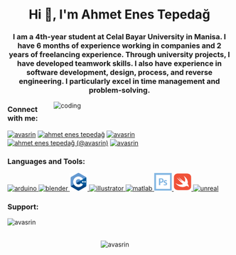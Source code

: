 <h1 align="center">Hi 👋, I'm Ahmet Enes Tepedağ</h1>
<h3 align="center">I am a 4th-year student at Celal Bayar University in Manisa. I have 6 months of experience working in companies and 2 years of freelancing experience. Through university projects, I have developed teamwork skills. I also have experience in software development, design, process, and reverse engineering. I particularly excel in time management and problem-solving.</h3>
<img align="right" alt="coding" width="400" scr="https://media.tenor.com/GfSX-u7VGM4AAAAC/coding.gif">

<h3 align="left">Connect with me:</h3>
<p align="left">
<a href="https://twitter.com/avasrin" target="blank"><img align="center" src="https://raw.githubusercontent.com/rahuldkjain/github-profile-readme-generator/master/src/images/icons/Social/twitter.svg" alt="avasrin" height="30" width="40" /></a>
<a href="https://linkedin.com/in/ahmet enes tepedağ" target="blank"><img align="center" src="https://raw.githubusercontent.com/rahuldkjain/github-profile-readme-generator/master/src/images/icons/Social/linked-in-alt.svg" alt="ahmet enes tepedağ" height="30" width="40" /></a>
<a href="https://instagram.com/avasrin" target="blank"><img align="center" src="https://raw.githubusercontent.com/rahuldkjain/github-profile-readme-generator/master/src/images/icons/Social/instagram.svg" alt="avasrin" height="30" width="40" /></a>
<a href="https://www.youtube.com/c/ahmet enes tepedağ (@avasrin)" target="blank"><img align="center" src="https://raw.githubusercontent.com/rahuldkjain/github-profile-readme-generator/master/src/images/icons/Social/youtube.svg" alt="ahmet enes tepedağ (@avasrin)" height="30" width="40" /></a>
<a href="https://discord.gg/avasrin" target="blank"><img align="center" src="https://raw.githubusercontent.com/rahuldkjain/github-profile-readme-generator/master/src/images/icons/Social/discord.svg" alt="avasrin" height="30" width="40" /></a>
</p>

<h3 align="left">Languages and Tools:</h3>
<p align="left"> <a href="https://www.arduino.cc/" target="_blank" rel="noreferrer"> <img src="https://cdn.worldvectorlogo.com/logos/arduino-1.svg" alt="arduino" width="40" height="40"/> </a> <a href="https://www.blender.org/" target="_blank" rel="noreferrer"> <img src="https://download.blender.org/branding/community/blender_community_badge_white.svg" alt="blender" width="40" height="40"/> </a> <a href="https://www.w3schools.com/cpp/" target="_blank" rel="noreferrer"> <img src="https://raw.githubusercontent.com/devicons/devicon/master/icons/cplusplus/cplusplus-original.svg" alt="cplusplus" width="40" height="40"/> </a> <a href="https://www.adobe.com/in/products/illustrator.html" target="_blank" rel="noreferrer"> <img src="https://www.vectorlogo.zone/logos/adobe_illustrator/adobe_illustrator-icon.svg" alt="illustrator" width="40" height="40"/> </a> <a href="https://www.mathworks.com/" target="_blank" rel="noreferrer"> <img src="https://upload.wikimedia.org/wikipedia/commons/2/21/Matlab_Logo.png" alt="matlab" width="40" height="40"/> </a> <a href="https://www.photoshop.com/en" target="_blank" rel="noreferrer"> <img src="https://raw.githubusercontent.com/devicons/devicon/master/icons/photoshop/photoshop-line.svg" alt="photoshop" width="40" height="40"/> </a> <a href="https://developer.apple.com/swift/" target="_blank" rel="noreferrer"> <img src="https://raw.githubusercontent.com/devicons/devicon/master/icons/swift/swift-original.svg" alt="swift" width="40" height="40"/> </a> <a href="https://unrealengine.com/" target="_blank" rel="noreferrer"> <img src="https://raw.githubusercontent.com/kenangundogan/fontisto/036b7eca71aab1bef8e6a0518f7329f13ed62f6b/icons/svg/brand/unreal-engine.svg" alt="unreal" width="40" height="40"/> </a> </p>

<h3 align="left">Support:</h3>
<p><a href="https://www.buymeacoffee.com/avasrin"> <img align="left" src="https://cdn.buymeacoffee.com/buttons/v2/default-yellow.png" height="50" width="210" alt="avasrin" /></a></p><br><br>

<p><img align="center" src="https://github-readme-stats.vercel.app/api/top-langs?username=avasrin&show_icons=true&locale=en&layout=compact" alt="avasrin" /></p>
